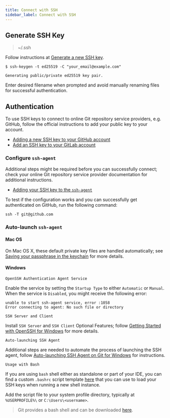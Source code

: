 ```yaml
---
title: Connect with SSH
sidebar_label: Connect with SSH
---
```


## Generate SSH Key

> ~/.ssh

Follow instructions at [Generate a new SSH key][generate-new-ssh-key].

```shell
$ ssh-keygen -t ed25519 -C "your_email@example.com"

Generating public/private ed25519 key pair.
```

Enter desired filename when prompted and avoid manually renaming files for successful authentication.

## Authentication

To use SSH keys to connect to online Git repository service providers, e.g. GitHub, follow the
official instructions to add your public key to your account.

- [Adding a new SSH key to your GitHub account][adding-ssh-key-to-github-account]
- [Add an SSH key to your GitLab account][add-ssh-key-to-gitlab-account]

### Configure `ssh-agent`

Additional steps might be required before you can successfully connect; check your online Git
repository service provider documentation for additional instructions.

- [Adding your SSH key to the `ssh-agent`][adding-ssh-key-to-ssh-agent]

To test if the configuration works and you can successfully get authenticated on GitHub, run the
following command:

```shell
ssh -T git@github.com
```

### Auto-launch `ssh-agent`

#### Mac OS

On Mac OS X, these default private key files are handled automatically; see
[Saving your passphrase in the keychain][saving-your-passphrase-in-the-keychain]
for more details.

#### Windows

`OpenSSH Authentication Agent Service`

Enable the service by setting the `Startup Type` to either `Automatic` or `Manual`. When the
service is `Disabled`, you might receive the following error:

```shell
unable to start ssh-agent service, error :1058
Error connecting to agent: No such file or directory
```

`SSH Server and Client`

Install `SSH Server` and `SSH Client` Optional Features; follow
[Getting Started with OpenSSH for Windows][getting-started-with-openssh-for-windows] for more details.

`Auto-launching SSH Agent`

Additional steps are needed to automate the process of launching the SSH agent, follow
[Auto-launching SSH Agent on Git for Windows][auto-launchig-ssh-agent-on-git-for-windows] for
instructions.

`Usage with Bash`

If you are using `bash` shell either as standalone or part of your IDE, you can find a custom
`.bashrc` script template [here](../../templates/ssh/ssh-agent.bashrc) that you can use to load
your SSH keys when running a new shell instance.

Add the script file to your system profile directory, typically at `%USERPROFILE%\` or `C:\Users\<username>`.

> Git provides a bash shell and can be downloaded [here][git-scm-downloads].

[generate-new-ssh-key]: https://docs.github.com/en/authentication/connecting-to-github-with-ssh/generating-a-new-ssh-key-and-adding-it-to-the-ssh-agent#generating-a-new-ssh-key
[adding-ssh-key-to-github-account]: https://docs.github.com/en/authentication/connecting-to-github-with-ssh/adding-a-new-ssh-key-to-your-github-account
[add-ssh-key-to-gitlab-account]: https://docs.gitlab.com/ee/ssh/#add-an-ssh-key-to-your-gitlab-account
[adding-ssh-key-to-ssh-agent]: https://docs.github.com/en/authentication/connecting-to-github-with-ssh/generating-a-new-ssh-key-and-adding-it-to-the-ssh-agent#adding-your-ssh-key-to-the-ssh-agent
[auto-launchig-ssh-agent-on-git-for-windows]: https://docs.github.com/en/authentication/connecting-to-github-with-ssh/working-with-ssh-key-passphrases#auto-launching-ssh-agent-on-git-for-windows
[saving-your-passphrase-in-the-keychain]:https://docs.github.com/en/authentication/connecting-to-github-with-ssh/working-with-ssh-key-passphrases#saving-your-passphrase-in-the-keychain
[getting-started-with-openssh-for-windows]: https://learn.microsoft.com/en-us/windows-server/administration/openssh/openssh_install_firstuse
[git-scm-downloads]: https://git-scm.com/downloads
